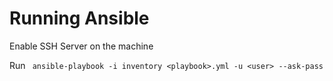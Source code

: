 # Running Ansible

Enable SSH Server on the machine

Run ` ansible-playbook -i inventory <playbook>.yml -u <user> --ask-pass`
